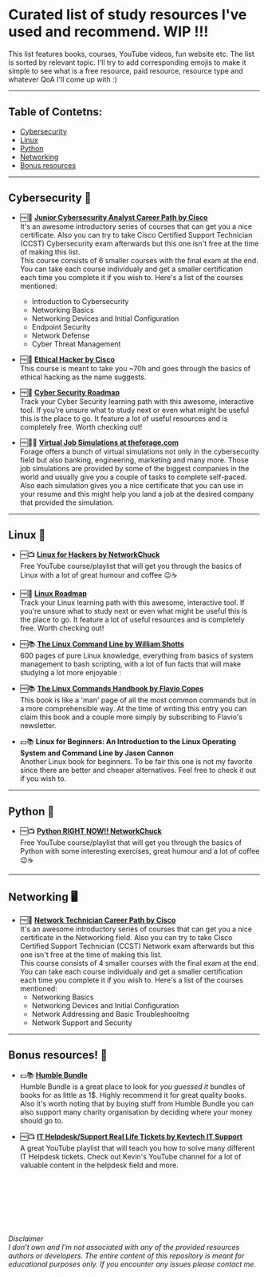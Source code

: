# Curated list of study resources I've used and recommend. WIP !!!
This list features books, courses, YouTube videos, fun website etc. The list is sorted by relevant topic. I'll try to add corresponding emojis to make it simple to see what is a free resource, paid resource, resource type and whatever QoA I'll come up with :)

***

## Table of Contetns:
- [Cybersecurity](#cybersecurity)
- [Linux](#linux)
- [Python](#python)
- [Networking](#networking)
- [Bonus resources](#bonus)


***

## Cybersecurity 🔐 <a name="cybersecurity"></a>
* 🆓📝 [**Junior Cybersecurity Analyst Career Path by Cisco**](https://www.netacad.com/career-paths/cybersecurity?courseLang=en-US) \
  It's an awesome introductory series of courses that can get you a nice certificate. Also you can try to take Cisco Certified Support Technician (CCST) Cybersecurity exam afterwards but this one isn't free at the time of making this list.\
  This course consists of 6 smaller courses with the final exam at the end. You can take each course individualy and get a smaller certification each time you complete it if you wish to. Here's a list of the courses mentioned:
  * Introduction to Cybersecurity
  * Networking Basics
  * Networking Devices and Initial Configuration
  * Endpoint Security
  * Network Defense
  * Cyber Threat Management
    
* 🆓📝 [**Ethical Hacker by Cisco**](https://www.netacad.com/courses/ethical-hacker?courseLang=en-US) \
  This course is meant to take you ~70h and goes through the basics of ethical hacking as the name suggests.

* 🆓📜 [**Cyber Security Roadmap**](https://roadmap.sh/cyber-security) \
  Track your Cyber Security learning path with this awesome, interactive tool. If you're unsure what to study next or even what might be useful this is the place to go. It feature a lot of useful resources and is completely free. Worth checking out!

* 🆓👨‍💻 [**Virtual Job Simulations at theforage.com**](https://www.theforage.com/simulations) \
  Forage offers a bunch of virtual simulations not only in the cybersecurity field but also banking, engineering, marketing and many more. Those job simulations are provided by some of the biggest companies in the world and usually give you a couple of tasks to complete self-paced. Also each simulation gives you a nice certificate that you can use in your resume and this might help you land a job at the desired company that provided the simulation.

***

## Linux 🐧 <a name="linux"></a>
* 🆓📺 [**Linux for Hackers by NetworkChuck**](https://www.youtube.com/playlist?list=PLIhvC56v63IJIujb5cyE13oLuyORZpdkL)\
  Free YouTube course/playlist that will get you through the basics of Linux with a lot of great humour and coffee 😉☕

* 🆓📜 [**Linux Roadmap**](https://roadmap.sh/linux) \
  Track your Linux learning path with this awesome, interactive tool. If you're unsure what to study next or even what might be useful this is the place to go. It feature a lot of useful resources and is completely free. Worth checking out!

* 🆓📚 [**The Linux Command Line by William Shotts**](https://sourceforge.net/projects/linuxcommand/files/TLCL/24.11/TLCL-24.11.pdf/download) \
  600 pages of pure Linux knowledge, everything from basics of system management to bash scripting, with a lot of fun facts that will make studying a lot more enjoyable :

* 🆓📚 [**The Linux Commands Handbook by Flavio Copes**](https://flaviocopes.com/access/) \
  This book is like a 'man' page of all the most common commands but in a more comprehensible way. At the time of writing this entry you can claim this book and a couple more simply by subscribing to Flavio's newsletter.

* 💵📚 **Linux for Beginners: An Introduction to the Linux Operating System and Command Line by Jason Cannon** \
  Another Linux book for beginners. To be fair this one is not my favorite since there are better and cheaper alternatives. Feel free to check it out if you wish to.

***

## Python 🐍 <a name="python"></a>
* 🆓📺 [**Python RIGHT NOW!!  NetworkChuck**](https://www.youtube.com/playlist?list=PLIhvC56v63ILPDA2DQBv0IKzqsWTZxCkp)\
  Free YouTube course/playlist that will get you through the basics of Python with some interesting exercises, great humour and a lot of coffee 😉☕

***

## Networking 🖥 <a name="networking"></a>
* 🆓📝 [**Network Technician Career Path by Cisco**](https://www.netacad.com/career-paths/network-technician?courseLang=en-US)\
  It's an awesome introductory series of courses that can get you a nice certificate in the Networking field. Also you can try to take Cisco Certified Support Technician (CCST) Network exam afterwards but this one isn't free at the time of making this list.\
  This course consists of 4 smaller courses with the final exam at the end. You can take each course individualy and get a smaller certification each time you complete it if you wish to. Here's a list of the courses mentioned:
  * Networking Basics
  * Networking Devices and Initial Configuration
  * Network Addressing and Basic Troubleshooitng
  * Network Support and Security

***

## Bonus resources! 🎁 <a name="bonus"></a>
* 💵📚 [**Humble Bundle**](https://www.humblebundle.com)\
  Humble Bundle is a great place to look for *you guessed it* bundles of books for as little as 1$. Highly recommend it for great quality books. Also it's worth noting that by buying stuff from Humble Bundle you can also support many charity organisation by deciding where your money should go to.

* 🆓📺 [**IT Helpdesk/Support Real Life Tickets by Kevtech IT Support**](https://www.youtube.com/playlist?list=PLdh13bXVc6-mjvXjY25U-1eF63ZH6CeX8)\
  A great YouTube playlist that will teach you how to solve many different IT Helpdesk tickets. Check out Kevin's YouTube channel for a lot of valuable content in the helpdesk field and more.

<br/><br/>
<br/><br/>
<br/><br/>

*Disclaimer\
I don't own and I'm not associated with any of the provided resources authors or developers. The entire content of this repository is meant for educational purposes only. If you encounter any issues please contact me.*

